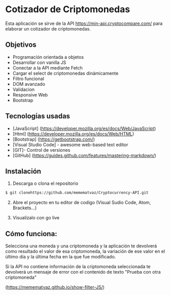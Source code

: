 # Cotizador de Criptomonedas
Esta aplicación se sirve de la API https://min-api.cryptocompare.com/ para elaborar un cotizador de criptomonedas.

## Objetivos 

* Programación orientada a objetos
* Desarrollar con vanilla JS
* Conectar a la API mediante Fetch
* Cargar el select de criptomonedas dinámicamente
* Filtro funcional
* DOM avanzado
* Validacion
* Responsive Web
* Bootstrap

## Tecnologías usadas 

* [JavaScript] (https://developer.mozilla.org/es/docs/Web/JavaScript) 
* [Html] (https://developer.mozilla.org/es/docs/Web/HTML) 
* [Bootstrap] (https://getbootstrap.com/)
* [Visual Studio Code] - awesome web-based text editor
* [GIT]- Control de versiones
* [GitHub] (https://guides.github.com/features/mastering-markdown/)


## Instalación 


1. Descarga o clona el repositorio
```sh
$ git clonehttps://github.com/memematvaz/Cryptocurrency-API.git
```
2. Abre el proyecto en tu editor de codigo (Visual Sudio Code, Atom, Brackets...)

3. Visualízalo con go live

## Cómo funciona:

Selecciona una moneda y una criptomoneda y la aplicación te devolverá como resultado el valor de esa criptomoneda, la variación de ese valor en el último día y la última fecha en la que fue modificado.

Si la API no contiene información de la criptomoneda seleccionada te devolverá un mensaje de error con el contenido de texto "Prueba con otra criptomoneda"

(https://memematvaz.github.io/show-filter-JS/)
